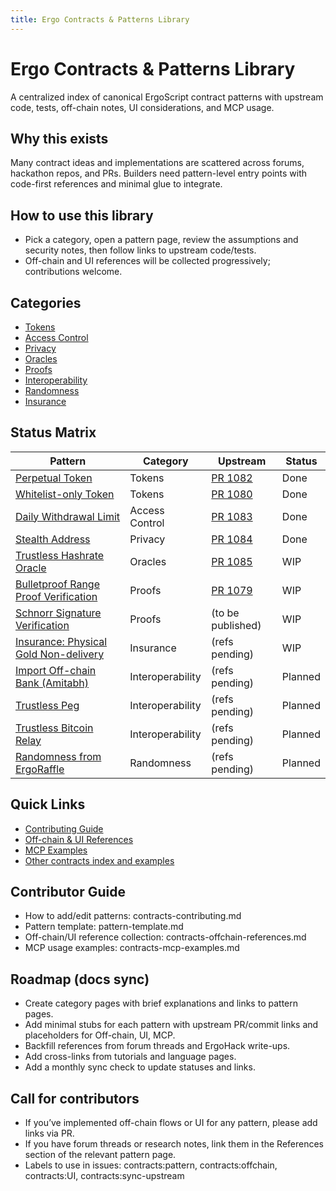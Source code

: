 ```yaml
---
title: Ergo Contracts & Patterns Library
---
```


# Ergo Contracts & Patterns Library

A centralized index of canonical ErgoScript contract patterns with upstream code, tests, off-chain notes, UI considerations, and MCP usage.

## Why this exists

Many contract ideas and implementations are scattered across forums, hackathon repos, and PRs. Builders need pattern-level entry points with code-first references and minimal glue to integrate.

## How to use this library

- Pick a category, open a pattern page, review the assumptions and security notes, then follow links to upstream code/tests.
- Off-chain and UI references will be collected progressively; contributions welcome.

## Categories

- [Tokens](contracts-tokens.md)
- [Access Control](contracts-access-control.md)
- [Privacy](contracts-privacy.md)
- [Oracles](contracts-oracles.md)
- [Proofs](contracts-proofs.md)
- [Interoperability](contracts-interoperability.md)
- [Randomness](contracts-randomness.md)
- [Insurance](contracts-insurance.md)

## Status Matrix

| Pattern | Category | Upstream | Status |
| --- | --- | --- | --- |
| [Perpetual Token](pattern-perpetual-token.md) | Tokens | [PR 1082](https://github.com/ergoplatform/sigmastate-interpreter/pull/1082) | Done |
| [Whitelist-only Token](pattern-whitelist-token.md) | Tokens | [PR 1080](https://github.com/ergoplatform/sigmastate-interpreter/pull/1080) | Done |
| [Daily Withdrawal Limit](pattern-daily-withdrawal-limit.md) | Access Control | [PR 1083](https://github.com/ergoplatform/sigmastate-interpreter/pull/1083) | Done |
| [Stealth Address](pattern-stealth-address.md) | Privacy | [PR 1084](https://github.com/ergoplatform/sigmastate-interpreter/pull/1084) | Done |
| [Trustless Hashrate Oracle](pattern-hashrate-oracle.md) | Oracles | [PR 1085](https://github.com/ergoplatform/sigmastate-interpreter/pull/1085) | WIP |
| [Bulletproof Range Proof Verification](pattern-bulletproof-range-proof.md) | Proofs | [PR 1079](https://github.com/ergoplatform/sigmastate-interpreter/pull/1079) | WIP |
| [Schnorr Signature Verification](pattern-schnorr-verification.md) | Proofs | (to be published) | WIP |
| [Insurance: Physical Gold Non-delivery](pattern-insurance-gold-nondelivery.md) | Insurance | (refs pending) | WIP |
| [Import Off-chain Bank (Amitabh)](pattern-import-offchain-bank.md) | Interoperability | (refs pending) | Planned |
| [Trustless Peg](pattern-trustless-peg.md) | Interoperability | (refs pending) | Planned |
| [Trustless Bitcoin Relay](pattern-bitcoin-relay.md) | Interoperability | (refs pending) | Planned |
| [Randomness from ErgoRaffle](pattern-randomness-from-raffle.md) | Randomness | (refs pending) | Planned |

## Quick Links

- [Contributing Guide](contracts-contributing.md)
- [Off-chain & UI References](contracts-offchain-references.md)
- [MCP Examples](contracts-mcp-examples.md)
- [Other contracts index and examples](contracts.md)

## Contributor Guide

- How to add/edit patterns: contracts-contributing.md
- Pattern template: pattern-template.md
- Off-chain/UI reference collection: contracts-offchain-references.md
- MCP usage examples: contracts-mcp-examples.md



## Roadmap (docs sync)

- Create category pages with brief explanations and links to pattern pages.
- Add minimal stubs for each pattern with upstream PR/commit links and placeholders for Off-chain, UI, MCP.
- Backfill references from forum threads and ErgoHack write-ups.
- Add cross-links from tutorials and language pages.
- Add a monthly sync check to update statuses and links.

## Call for contributors

- If you’ve implemented off-chain flows or UI for any pattern, please add links via PR.
- If you have forum threads or research notes, link them in the References section of the relevant pattern page.
- Labels to use in issues: contracts:pattern, contracts:offchain, contracts:UI, contracts:sync-upstream
